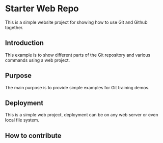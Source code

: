 # Starter Web Repo
This is a simple website project for showing how to use Git and Github together.

## Introduction
This example is to show different parts of the Git repository and various commands using a web project.

## Purpose
The main purpose is to provide simple examples for Git training demos.

## Deployment
This is a simple web project, deployment can be on any web server or even local file system.

## How to contribute
